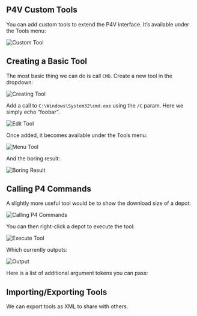 ## P4V Custom Tools

You can add custom tools to extend the P4V interface. It’s available under the Tools menu:

<img src="/img/Versionning/Perforce/CustomTool.png" alt="Custom Tool"> 

## Creating a Basic Tool

The most basic thing we can do is call ```CMD```. Create a new tool in the dropdown:

<img src="/img/Versionning/Perforce/CreatingTool.png" alt="Creating Tool"> 

Add a call to ```C:\Windows\System32\cmd.exe``` using the ```/C``` param. Here we simply echo “foobar”.

<img src="/img/Versionning/Perforce/EditTool.png" alt="Edit Tool"> 

Once added, it becomes available under the Tools menu:

<img src="/img/Versionning/Perforce/MenuTool.png" alt="Menu Tool">

And the boring result:

<img src="/img/Versionning/Perforce/BoringResult.png" alt="Boring Result">

## Calling P4 Commands

A slightly more useful tool would be to show the download size of a depot:

<img src="/img/Versionning/Perforce/CallingP4Commands.png" alt="Calling P4 Commands">

You can then right-click a depot to execute the tool:

<img src="/img/Versionning/Perforce/ExecuteTool.png" alt="Execute Tool">

Which currently outputs:

<img src="/img/Versionning/Perforce/Output.png" alt="Output">

Here is a list of additional argument tokens you can pass:

## Importing/Exporting Tools

We can export tools as XML to share with others.